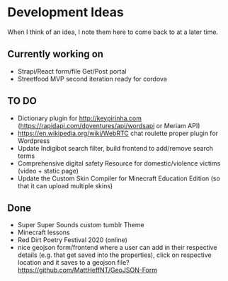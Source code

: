 # Development Ideas
When I think of an idea, I note them here to come back to at a later time.

## Currently working on ##

- Strapi/React form/file Get/Post portal
- Streetfood MVP second iteration ready for cordova


## TO DO ##

- Dictionary plugin for http://keypirinha.com (https://rapidapi.com/dpventures/api/wordsapi or Meriam API)
- https://en.wikipedia.org/wiki/WebRTC chat roulette proper plugin for Wordpress
- Update Indigibot search filter, build frontend to add/remove search terms
- Comprehensive digital safety Resource for domestic/violence victims (video + static page)
- Update the Custom Skin Compiler for Minecraft Education Edition (so that it can upload multiple skins)

## Done ##
- Super Super Sounds custom tumblr Theme
- Minecraft lessons
- Red Dirt Poetry Festival 2020 (online)
- nice geojson form/frontend where a user can add in their respective details (e.g. that get saved into the properties), click on respective location and it saves to a geojson file? https://github.com/MattHeffNT/GeoJSON-Form
